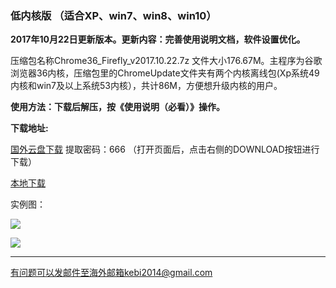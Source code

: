 ### 低内核版 （适合XP、win7、win8、win10）

**2017年10月22日更新版本。更新内容：完善使用说明文档，软件设置优化。**

压缩包名称Chrome36_Firefly_v2017.10.22.7z 文件大小176.67M。主程序为谷歌浏览器36内核，压缩包里的ChromeUpdate文件夹有两个内核离线包(Xp系统49内核和win7及以上系统53内核），共计86M，方便想升级内核的用户。

**使用方法：下载后解压，按《使用说明（必看）》操作。**

**下载地址:**

[国外云盘下载](https://nofile.io/f/gKVRb1UHO08/Chrome53_Firefly_v2017.10.22.7z) 提取密码：666 （打开页面后，点击右侧的DOWNLOAD按钮进行下载）

[本地下载](http://45.32.141.248:8000/f/30afb538e9/?raw=1)

实例图：

![](https://raw.githubusercontent.com/Alvin9999/pac2/master/firefly1.PNG)

![](https://raw.githubusercontent.com/Alvin9999/pac2/master/firefly2.png)



***

有问题可以发邮件至海外邮箱kebi2014@gmail.com
